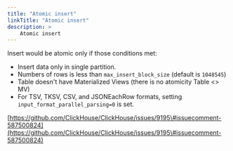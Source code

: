 ```yaml
---
title: "Atomic insert"
linkTitle: "Atomic insert"
description: >
    Atomic insert
---
```

Insert would be atomic only if those conditions met:

* Insert data only in single partition.
* Numbers of rows is less than `max_insert_block_size` (default is `1048545`) 
* Table doesn't have Materialized Views (there is no atomicity Table <> MV)
* For TSV, TKSV, CSV, and JSONEachRow formats, setting `input_format_parallel_parsing=0` is set.

[https://github.com/ClickHouse/ClickHouse/issues/9195\#issuecomment-587500824](https://github.com/ClickHouse/ClickHouse/issues/9195\#issuecomment-587500824)
